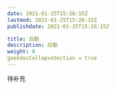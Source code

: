 ```yaml
---
date: 2021-01-25T15:26:15Z
lastmod: 2021-01-25T15:26:15Z
publishdate: 2021-01-25T15:26:15Z

title: 后勤
description: 后勤
weight: 0
geekdocCollapseSection = true
---
```




待补充
